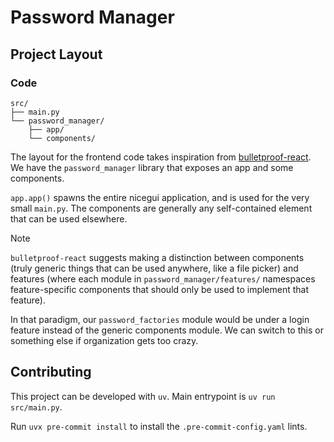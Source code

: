 # Password Manager

## Project Layout

### Code

```
src/
├── main.py
└── password_manager/
    ├── app/
    └── components/
```

The layout for the frontend code takes inspiration from [bulletproof-react](https://github.com/alan2207/bulletproof-react/blob/master/docs/project-structure.md). We have the `password_manager` library that exposes an app and some components.

`app.app()` spawns the entire nicegui application, and is used for the very small `main.py`. The components are generally any self-contained element that can be used elsewhere.

> [!NOTE]
>
> `bulletproof-react` suggests making a distinction between components (truly generic things that can be used anywhere, like a file picker) and features (where each module in `password_manager/features/` namespaces feature-specific components that should only be used to implement that feature).
>
> In that paradigm, our `password_factories` module would be under a login feature instead of the generic components module. We can switch to this or something else if organization gets too crazy.

## Contributing

This project can be developed with `uv`. Main entrypoint is `uv run src/main.py`.

Run `uvx pre-commit install` to install the `.pre-commit-config.yaml` lints.
